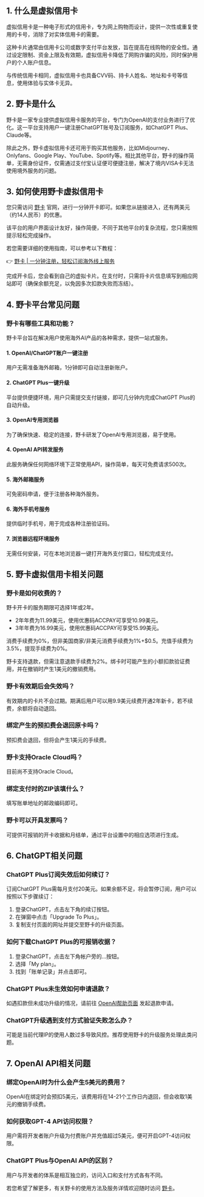 ## 1. 什么是虚拟信用卡

虚拟信用卡是一种电子形式的信用卡，专为网上购物而设计，提供一次性或重复使用的卡号，消除了对实体信用卡的需要。 

这种卡片通常由信用卡公司或数字支付平台发放，旨在提高在线购物的安全性。通过设定限制、资金上限及有效期，虚拟信用卡降低了网购诈骗的风险，同时保护用户的个人账户信息。

与传统信用卡相同，虚拟信用卡也具备CVV码、持卡人姓名、地址和卡号等信息，使用体验与实体卡无异。

## 2. 野卡是什么

野卡是一家专业提供虚拟信用卡服务的平台，专门为OpenAI的支付业务进行了优化。这一平台支持用户一键注册ChatGPT账号及订阅服务，如ChatGPT Plus、Claude等。

除此之外，野卡虚拟信用卡还可用于购买其他服务，比如Midjourney、Onlyfans、Google Play、YouTube、Spotify等。相比其他平台，野卡的操作简单，无需身份证件，仅需通过支付宝认证便可便捷注册，解决了境内VISA卡无法使用境外服务的问题。

## 3. 如何使用野卡虚拟信用卡

您只需访问 [野卡](https://bit.ly/bewildcard) 官网，进行一分钟开卡即可。如果您从链接进入，还有两美元（约14人民币）的优惠。

该平台的用户界面设计友好，操作简便，不同于其他平台的复杂流程，您只需按照提示轻松完成操作。

若您需要详细的使用指南，可以参考以下教程：    

👉 [野卡 | 一分钟注册，轻松订阅海外线上服务](https://bit.ly/bewildcard)

完成开卡后，您会看到自己的虚拟卡片。在支付时，只需将卡片信息填写到相应网站即可（确保余额充足，以免因多次扣款失败而冻结）。

## 4. 野卡平台常见问题

### 野卡有哪些工具和功能？

野卡平台旨在解决用户使用海外AI产品的各种需求，提供一站式服务。

#### 1. OpenAI/ChatGPT账户一键注册
用户无需准备海外邮箱，1分钟即可自动注册新账户。

#### 2. ChatGPT Plus一键升级
平台提供便捷环境，用户只需提交支付链接，即可几分钟内完成ChatGPT Plus的自动升级。

#### 3. OpenAI专用浏览器
为了确保快速、稳定的连接，野卡研发了OpenAI专用浏览器，易于使用。

#### 4. OpenAI API转发服务
此服务确保任何网络环境下正常使用API，操作简单，每天可免费请求500次。

#### 5. 海外邮箱服务
可免密码申请，便于注册各种海外服务。

#### 6. 海外手机号服务
提供临时手机号，用于完成各种注册验证码。

#### 7. 浏览器远程环境服务
无需任何安装，可在本地浏览器一键打开海外支付窗口，轻松完成支付。

## 5. 野卡虚拟信用卡相关问题

### 野卡是如何收费的？

野卡开卡的服务期限可选择1年或2年。      
- 2年年费为11.99美元，使用优惠码ACCPAY可享受10.99美元。    
- 3年年费为16.99美元，使用优惠码ACCPAY可享受15.99美元。

消费手续费为0%，但非美国商家/非美元消费手续费为1%+$0.5。充值手续费为3.5%，提现手续费为0%。    

野卡支持退款，但需注意退款手续费为2%。绑卡时可能产生的小额扣款验证费用，并在撤销时产生1美元的撤销费用。

### 野卡有效期后会失效吗？

有效期内的卡片不会过期。期满后用户可以用9.9美元续费开通2年新卡，若不续费，余额将自动退回。

### 绑定产生的预扣费会退回原卡吗？

预扣费会退回，但将会产生1美元的手续费。

### 野卡支持Oracle Cloud吗？

目前尚不支持Oracle Cloud。

### 绑定支付时的ZIP该填什么？

填写账单地址的邮政编码即可。

### 野卡可以开具发票吗？

可提供可报销的开卡收据和月结单，通过平台设置中的相应选项进行生成。

## 6. ChatGPT相关问题

### ChatGPT Plus订阅失效后如何续订？

订阅ChatGPT Plus需每月支付20美元。如果余额不足，将会暂停订阅，用户可以按照以下步骤续订：

1. 登录ChatGPT，点击左下角的续订按钮。
2. 在弹窗中点击「Upgrade To Plus」。
3. 复制支付页面的网址并提交至野卡的升级页面。

### 如何下载ChatGPT Plus的可报销收据？

1. 登录ChatGPT，点击左下角帐户旁的…按钮。
2. 选择「My plan」。
3. 找到「账单记录」并点击即可。

### ChatGPT Plus未生效如何申请退款？

如遇扣款但未成功升级的情况，请前往 [OpenAI帮助页面](https://help.openai.com/) 发起退款申请。

### ChatGPT升级遇到支付方式验证失败怎么办？

可能是当前代理IP的使用人数过多导致风控。推荐使用野卡的升级服务处理此类问题。

## 7. OpenAI API相关问题

### 绑定OpenAI时为什么会产生5美元的费用？

OpenAI在绑定时会预扣5美元，该费用将在14-21个工作日内退回，但会收取1美元的撤销手续费。

### 如何获取GPT-4 API访问权限？

用户需将开发者账户升级为付费账户并充值超过5美元，便可开启GPT-4访问权限。

### ChatGPT Plus与OpenAI API的区别？

用户与开发者的体系是相互独立的，访问入口和支付方式各有不同。

若您希望了解更多，有关野卡的使用方法及服务详情欢迎随时访问 [野卡](https://bit.ly/bewildcard)。